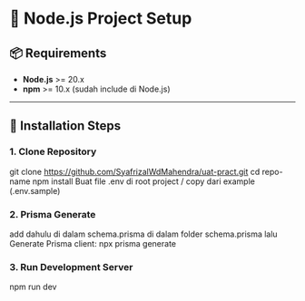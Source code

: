 # 🚀 Node.js Project Setup

## 📦 Requirements
- **Node.js** >= 20.x
- **npm** >= 10.x (sudah include di Node.js)
---

## 🔧 Installation Steps

### 1. Clone Repository
git clone https://github.com/SyafrizalWdMahendra/uat-pract.git
cd repo-name
npm install
Buat file .env di root project / copy dari example (.env.sample)

### 2. Prisma Generate
add dahulu di dalam schema.prisma di dalam folder schema.prisma
lalu 
Generate Prisma client: npx prisma generate

### 3. Run Development Server
npm run dev


